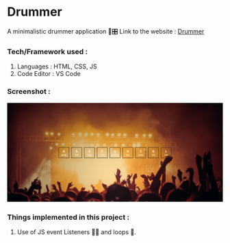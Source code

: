 # Drummer
A minimalistic drummer application 🥁🎛️
Link to the website : [Drummer](https://sumitmule.github.io/drummer/)

### Tech/Framework used :

1. Languages : HTML, CSS, JS
2. Code Editor : VS Code

### Screenshot : 
![image](https://github.com/sumitmule/drummer/blob/main/image.png)

### Things implemented in this project :

1. Use of JS event Listeners 👂🏻 and loops 🔁.
<br>
